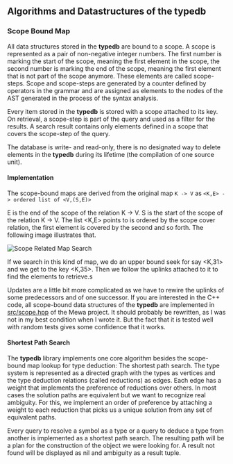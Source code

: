 ## Algorithms and Datastructures of the typedb

### Scope Bound Map

All data structures stored in the **typedb** are bound to a scope. A scope is represented as a pair of non-negative integer numbers. The first number is marking the start of the scope, meaning the first element in the scope, the second number is marking the end of the scope, meaning the first element that is not part of the scope anymore. These elements are called scope-steps. Scope and scope-steps are generated by a counter defined by operators in the grammar and are assigned as elements to the nodes of the AST generated in the process of the syntax analysis.

Every item stored in the **typedb** is stored with a scope attached to its key. On retrieval, a scope-step is part of the query and used as a filter for the results.
A search result contains only elements defined in a scope that covers the scope-step of the query.

The database is write- and read-only, there is no designated way to delete elements in the **typedb** during its lifetime (the compilation of one source unit).

#### Implementation

The scope-bound maps are derived from the original map
```K -> V```
as
```<K,E> -> ordered list of <V,(S,E)>```

E is the end of the scope of the relation K -> V.
S is the start of the scope of the relation K -> V.
The list <K,E> points to is ordered by the scope cover relation, the first element is covered by the second and so forth. 
The following image illustrates that. 

![Scope Related Map Search](scope.jpg)

If we search in this kind of map, we do an upper bound seek for say <K,31> and we get to the key <K,35>. Then we follow the uplinks attached to it to find the elements to retrieve.s

Updates are a little bit more complicated as we have to rewire the uplinks of some predecessors and of one successor. If you are interested in the C++ code, all scope-bound data structures of the **typedb** are implemented in [src/scope.hpp](../src/scope.hpp) of the Mewa project. It should probably be rewritten, as I was not in my best condition when I wrote it. But the fact that it is tested well with random tests gives some confidence that it works.

#### Shortest Path Search

The **typedb** library implements one core algorithm besides the scope-bound map lookup for type deduction: The shortest path search.
The type system is represented as a directed graph with the types as vertices and the type deduction relations (called reductions) as edges.
Each edge has a weight that implements the preference of reductions over others. In most cases the solution paths are equivalent but we want to recognize real ambiguity. For this, we implement an order of preference by attaching a weight to each reduction that picks us a unique solution from any set of equivalent paths.

Every query to resolve a symbol as a type or a query to deduce a type from another is implemented as a shortest path search.
The resulting path will be a plan for the construction of the object we were looking for. A result not found will be displayed as nil and ambiguity as a result tuple.

